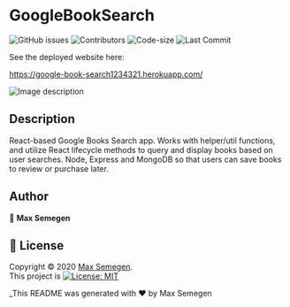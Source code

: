 # GoogleBookSearch

![GitHub issues](https://img.shields.io/github/issues-raw/Maxsem4/GoogleBookSearch) ![Contributors](https://img.shields.io/github/contributors/Maxsem4/GoogleBookSearch) ![Code-size](https://img.shields.io/github/languages/code-size/Maxsem4/GoogleBookSearch) ![Last Commit](https://img.shields.io/github/last-commit/Maxsem4/GoogleBookSearch)

See the deployed website here:

https://google-book-search1234321.herokuapp.com/

![Image description](./GoogleBookSearch/src/assets/images/SS1.png)

## Description
React-based Google Books Search app. Works with helper/util functions, and utilize React lifecycle methods to query and display books based on user searches. Node, Express and MongoDB so that users can save books to review or purchase later.

## Author

👤 **Max Semegen**

## 📝 License

Copyright © 2020 [Max Semegen](https://github.com/Maxsem4).<br />
This project is [![License: MIT](https://img.shields.io/badge/License-MIT-yellow.svg)](https://opensource.org/licenses/MIT)

\_This README was generated with ❤️ by Max Semegen